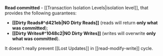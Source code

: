 **Read committed** - [[Transaction Isolation Levels|isolation level]], that provides the following guarantees:
- **[[Dirty Reads#^d421eb|NO Dirty Reads]]** (reads will return **only what was committed**);
- **[[Dirty Writes#^1048c2|NO Dirty Writes]]** (writes will overwrite **only what was committed**).

It doesn't really prevent [[Lost Updates]] in [[read-modify-write]] cycle.